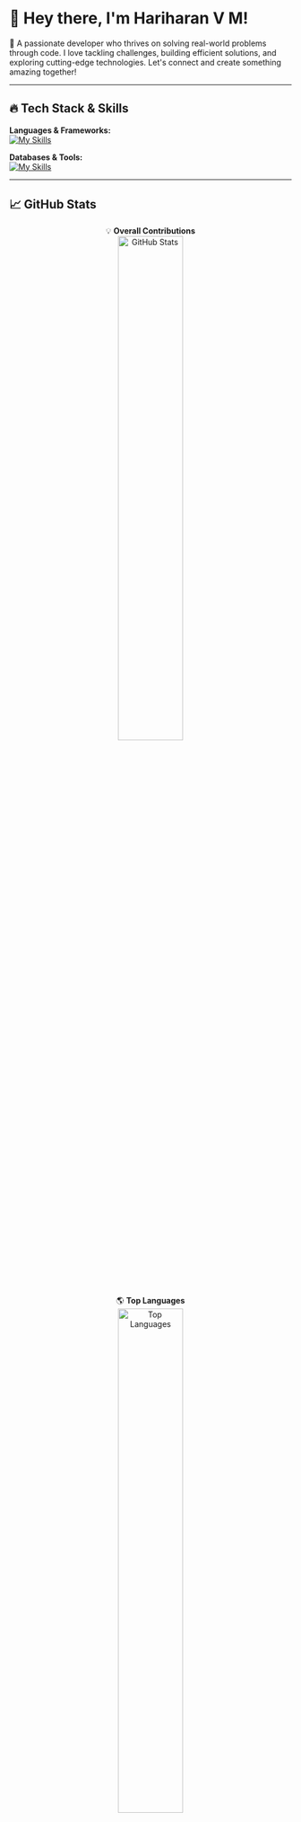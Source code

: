# 👋 Hey there, I'm **Hariharan V M**!  

🚀 A passionate developer who thrives on solving real-world problems through code. I love tackling challenges, building efficient solutions, and exploring cutting-edge technologies. Let's connect and create something amazing together!  

---

## 🔥 Tech Stack & Skills  

**Languages & Frameworks:**  
[![My Skills](https://skillicons.dev/icons?i=java,py,c,nextjs,react,ts,js,html,css)](https://skillicons.dev)  

**Databases & Tools:**  
[![My Skills](https://skillicons.dev/icons?i=postgres,mysql,git)](https://skillicons.dev)  

---

## 📈 GitHub Stats  

<div align="center">

💡 **Overall Contributions**  
<img src="https://github-readme-stats.vercel.app/api?username=hariharan1009&show_icons=true&theme=radical&hide_border=true" alt="GitHub Stats" width="48%" />  

🌎 **Top Languages**  
<a href="https://github.com/hariharan1009/github-readme-stats">
    <img src="https://github-readme-stats.vercel.app/api/top-langs/?username=hariharan1009&layout=compact&theme=radical&hide_border=true" alt="Top Languages" width="48%" />
</a>

[![hariharan's github activity graph](https://github-readme-activity-graph.vercel.app/graph?username=hariharan1009&bg_color=000000&color=9e4c98&line=9e4c98&point=403d3d&area=true&hide_border=true)](https://github.com/ashutosh00710/github-readme-activity-graph)</div>

## 🌐 Connect with Me

[![LeetCode](https://img.shields.io/badge/LeetCode-hari10haran-orange?style=flat-square&logo=leetcode&logoColor=white)](https://leetcode.com/u/hari10haran/)
[![LinkedIn](https://img.shields.io/badge/LinkedIn-blue?style=flat-square&logo=linkedin)](https://www.linkedin.com/in/hari-haran-vm/)
[![Instagram](https://img.shields.io/badge/Instagram-pink?style=flat-square&logo=instagram)](https://www.instagram.com/fan__of__life/)
[![WhatsApp](https://img.shields.io/badge/WhatsApp-25D366?style=flat-square&logo=whatsapp)](https://wa.me/8946020893)

